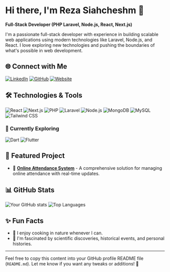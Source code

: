 # Hi there, I'm Reza Siahcheshm 👋

**Full-Stack Developer (PHP Laravel, Node.js, React, Next.js)**

I'm a passionate full-stack developer with experience in building scalable web applications using modern technologies like Laravel, Node.js, and React. I love exploring new technologies and pushing the boundaries of what's possible in web development.

## 🌐 Connect with Me
[![LinkedIn](https://img.shields.io/badge/LinkedIn-blue?style=for-the-badge&logo=linkedin)](https://www.linkedin.com/in/rezasiahcheshm/)
[![GitHub](https://img.shields.io/badge/GitHub-gray?style=for-the-badge&logo=github)](https://github.com/RezaSiahcheshm/RezaSiahcheshm)
[![Website](https://img.shields.io/badge/Website-green?style=for-the-badge&logo=google-chrome)](https://RezaSiahcheshm.ir)

## 🛠️ Technologies & Tools
![React](https://img.shields.io/badge/-React-61DAFB?logo=react&logoColor=black)
![Next.js](https://img.shields.io/badge/-Next.js-000000?logo=nextdotjs&logoColor=white)
![PHP](https://img.shields.io/badge/-PHP-777BB4?logo=php&logoColor=white)
![Laravel](https://img.shields.io/badge/-Laravel-FF2D20?logo=laravel&logoColor=white)
![Node.js](https://img.shields.io/badge/-Node.js-339933?logo=node.js&logoColor=white)
![MongoDB](https://img.shields.io/badge/-MongoDB-47A248?logo=mongodb&logoColor=white)
![MySQL](https://img.shields.io/badge/-MySQL-4479A1?logo=mysql&logoColor=white)
![Tailwind CSS](https://img.shields.io/badge/-TailwindCSS-38B2AC?logo=tailwind-css&logoColor=white)

### 🚀 Currently Exploring
![Dart](https://img.shields.io/badge/-Dart-0175C2?logo=dart&logoColor=white)
![Flutter](https://img.shields.io/badge/-Flutter-02569B?logo=flutter&logoColor=white)

## 🚀 Featured Project
- 🌟 **[Online Attendance System](https://github.com/RezaSiahcheshm/OnlineAttendance)** - A comprehensive solution for managing online attendance with real-time updates.

## 📊 GitHub Stats
![Your GitHub stats](https://github-readme-stats.vercel.app/api?username=RezaSiahcheshm&show_icons=true&theme=dark)
![Top Languages](https://github-readme-stats.vercel.app/api/top-langs/?username=RezaSiahcheshm&layout=compact&theme=dark)

## ✨ Fun Facts
- 🍳 I enjoy cooking in nature whenever I can.
- 📰 I'm fascinated by scientific discoveries, historical events, and personal histories.

---

Feel free to copy this content into your GitHub profile README file (`README.md`). Let me know if you want any tweaks or additions! 🚀
